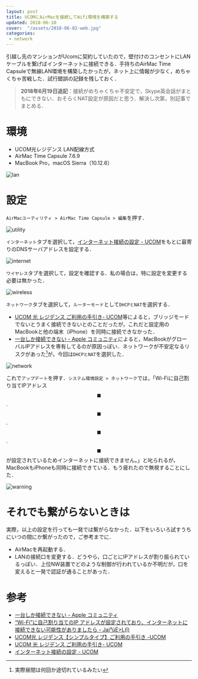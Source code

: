 ```yaml
---
layout: post
title: UCOMにAirMacを接続してWifi環境を構築する
updated: 2018-06-10
cover:  "/assets/2018-06-02-web.jpg"
categories:
 - network
---
```


引越し先のマンションがUcomに契約していたので，壁付けのコンセントにLANケーブルを繋げばインターネットに接続できる．手持ちのAirMac Time Capsuleで無線LAN環境を構築したかったが，ネット上に情報が少なく，めちゃくちゃ苦戦した．試行錯誤の記録を残しておく．

> **2018年6月19日追記**：接続がめちゃくちゃ不安定で，Skype英会話がまともにできない．おそらくNAT設定が原因だと思う．解決し次第，別記事でまとめる．

# 環境

- UCOM光レジデンス LAN配線方式
- AirMac Time Capsule 7.6.9
- MacBook Pro，macOS Sierra（10.12.6）

![lan]({{site.baseurl}}/assets/2018-06-10-lan.png)

# 設定

`AirMacユーティリティ > AirMac Time Capsule > 編集`を押す．

![utility]({{site.baseurl}}/assets/2018-06-10-utility.png)


`インターネット`タブを選択して，[インターネット接続の設定 - UCOM](https://help.ucom.ne.jp/type002/internet/dnsip/index.html)をもとに最寄りのDNSサーバアドレスを設定する．

![internet]({{site.baseurl}}/assets/2018-06-10-internet.png)


`ワイヤレス`タブを選択して，設定を確認する．私の場合は，特に設定を変更する必要は無かった．

![wireless]({{site.baseurl}}/assets/2018-06-10-wireless.png)


`ネットワーク`タブを選択して，`ルーターモード`として`DHCPとNAT`を選択する．

- [UCOM 光 レジデンス ご利用の手引き- UCOM](https://support.ucom.ne.jp/downloads/manual/100tebiki.pdf)等によると，ブリッジモードでないとうまく接続できないとのことだったが，これだと設定用のMacBookと他の端末（iPhone）を同時に接続できなかった．
- [一台しか接続できない - Apple コミュニティ](https://discussionsjapan.apple.com/thread/10170959)によると，MacBookがグローバルIPアドレスを専有してるのが原因っぽい．ネットワークが不安定なるリスクがあった[^stable]が，今回は`DHCPとNAT`を選択した．

[^stable]: 実際昼間は何回か途切れているみたい

![network]({{site.baseurl}}/assets/2018-06-10-network.png)

これで`アップデート`を押す．`システム環境設定 > ネットワーク`では，「Wi-Fiに自己割り当てIPアドレス$$\blacksquare$$.$$\blacksquare$$.$$\blacksquare$$.$$\blacksquare$$が設定されているためインターネットに接続できません。」と叱られるが，MacBookもiPhoneも同時に接続できている．もう疲れたので無視することにした．

![warning]({{site.baseurl}}/assets/2018-06-10-warning.png)


# それでも繋がらないときは

実際，以上の設定を行っても一発では繋がらなかった．以下をいろいろ試すうちにいつの間にか繋がったので，ご参考までに．

- AirMacを再起動する．
- LANの接続口を変更する．どうやら，口ごとにIPアドレスが割り振られているっぽい．上位NW装置でどのような制御が行われているか不明だが，口を変えると一発で認証が通ることがあった．

# 参考

- [一台しか接続できない - Apple コミュニティ](https://discussionsjapan.apple.com/thread/10170959)
- [“Wi-Fi”に自己割り当てのIP アドレスが設定されており、インターネットに接続できない可能性がありましたら - Jaì³üÉ>L(î)](http://fmmzk.hateblo.jp/entry/2014/07/10/120654)
- [UCOM光 レジデンス【シンプルタイプ】ご利用の手引き -UCOM ](https://support.ucom.ne.jp/downloads/manual/simple_tebiki.pdf)
- [UCOM 光 レジデンス ご利用の手引き- UCOM](https://support.ucom.ne.jp/downloads/manual/100tebiki.pdf)
- [インターネット接続の設定 - UCOM](https://help.ucom.ne.jp/type002/internet/dnsip/index.html)
